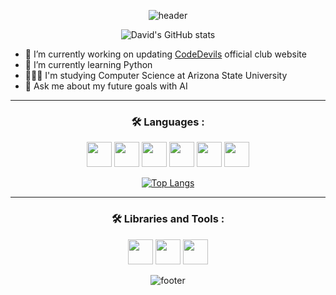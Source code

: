 <div align="center">

<!-- got this from: https://github.com/kyechan99/capsule-render#custom-color-list -->

![header](https://capsule-render.vercel.app/api?type=waving&color=gradient&customColorList=27,27&height=200&section=header&text=Hey%20Everyone!👋🏼&fontSize=80)

![David's GitHub stats](https://github-readme-stats.vercel.app/api?username=SloppyFlipFlop&bg_color=30,3EADCF,ABE9CD&title_color=fff&text_color=fff)

</div>

- 🔭 I’m currently working on updating [CodeDevils](https://codedevils.org/en-us/) official club website
- 🌱 I’m currently learning Python
- 👨🏼‍🎓 I'm studying Computer Science at Arizona State University
- 💬 Ask me about my future goals with AI

<hr>

<div align="center">

### 🛠️ Languages :

<img src='https://cdn.jsdelivr.net/gh/devicons/devicon/icons/javascript/javascript-original.svg'  height="40"> <img src='https://cdn.jsdelivr.net/gh/devicons/devicon/icons/java/java-original-wordmark.svg' height="40">
<img src='https://cdn.jsdelivr.net/gh/devicons/devicon/icons/html5/html5-original-wordmark.svg' height="40">
<img src='https://cdn.jsdelivr.net/gh/devicons/devicon/icons/sass/sass-original.svg' height="40">
<img src='https://cdn.jsdelivr.net/gh/devicons/devicon/icons/nodejs/nodejs-plain-wordmark.svg' height="40">
<img src='https://cdn.jsdelivr.net/gh/devicons/devicon/icons/python/python-original-wordmark.svg' height="40">

[![Top Langs](https://github-readme-stats.vercel.app/api/top-langs/?username=SloppyFlipFlop&layout=compact&title_color=fff&text_color=FFFFFF&bg_color=151515)](https://github.com/anuraghazra/github-readme-stats)

<hr>

### 🛠️ Libraries and Tools :

<img src='https://cdn.jsdelivr.net/gh/devicons/devicon/icons/nextjs/nextjs-original-wordmark.svg' height="40">
<img src='https://cdn.jsdelivr.net/gh/devicons/devicon/icons/react/react-original-wordmark.svg' height="40">
<img src='https://cdn.jsdelivr.net/gh/devicons/devicon/icons/mongodb/mongodb-original-wordmark.svg' height="40">

<!-- [![GitHub Streak](https://github-readme-streak-stats.herokuapp.com/?user=SloppyFlipFlop&bg_color=30,3EADCF,ABE9CD)](https://git.io/streak-stats) -->

![footer](https://capsule-render.vercel.app/api?type=waving&color=gradient&customColorList=27,27&height=200&section=footer&fontSize=80)

</div>

<!-- [![SloppFlipFlop's wakatime stats](https://github-readme-stats.vercel.app/api/wakatime?username=SloppyFlipFlop)](https://github.com/SloppyFlipFlop/github-readme-stats) -->

<!-- Got the cool color idea from: https://www.eggradients.com/category/blue-gradient -->
